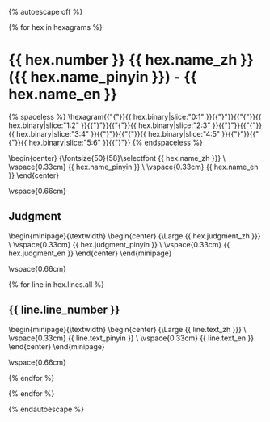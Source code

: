 {% autoescape off %}

{% for hex in hexagrams %}

# {{ hex.number }} {{ hex.name_zh }} ({{ hex.name_pinyin }}) - {{ hex.name_en }}

{% spaceless %}
\hexagram{{"{"}}{{ hex.binary|slice:"0:1" }}{{"}"}}{{"{"}}{{ hex.binary|slice:"1:2" }}{{"}"}}{{"{"}}{{ hex.binary|slice:"2:3" }}{{"}"}}{{"{"}}{{ hex.binary|slice:"3:4" }}{{"}"}}{{"{"}}{{ hex.binary|slice:"4:5" }}{{"}"}}{{"{"}}{{ hex.binary|slice:"5:6" }}{{"}"}}
{% endspaceless %}

\begin{center}
{\fontsize{50}{58}\selectfont {{ hex.name_zh }}} \\
\vspace{0.33cm}
{{ hex.name_pinyin }} \\
\vspace{0.33cm}
{{ hex.name_en }}
\end{center}

\vspace{0.66cm}

## Judgment

\begin{minipage}{\textwidth}
\begin{center}
{\Large {{ hex.judgment_zh }}} \\
\vspace{0.33cm}
{{ hex.judgment_pinyin }} \\
\vspace{0.33cm}
{{ hex.judgment_en }}
\end{center}
\end{minipage}

\vspace{0.66cm}

{% for line in hex.lines.all %}

## {{ line.line_number }}

\begin{minipage}{\textwidth}
\begin{center}
{\Large {{ line.text_zh }}} \\
\vspace{0.33cm}
{{ line.text_pinyin }} \\
\vspace{0.33cm}
{{ line.text_en }}
\end{center}
\end{minipage}

\vspace{0.66cm}

{% endfor %}

{% endfor %}

{% endautoescape %}

